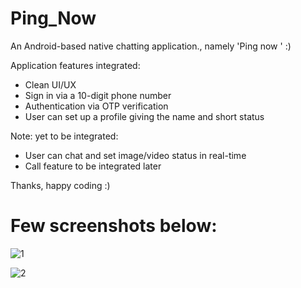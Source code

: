 # Ping_Now
An Android-based native chatting application., namely 'Ping now ' :)

Application features integrated:
- Clean UI/UX
- Sign in via a 10-digit phone number
- Authentication via OTP verification
- User can set up a profile giving the name and short status

 Note: yet to be integrated:
- User can chat and set image/video status in real-time
- Call feature to be integrated later

Thanks, happy coding :)

# Few screenshots below:

![1](https://github.com/sumit1202/Ping_Now/assets/31153960/4a82d08f-90d1-4bb0-8e4e-83d9154bdbff)

![2](https://github.com/sumit1202/Ping_Now/assets/31153960/7b946309-303a-407f-81b8-8ba4c80bc628)


